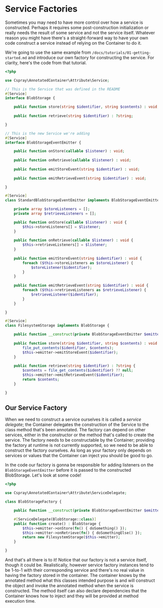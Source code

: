# Service Factories

Sometimes you may need to have more control over how a service is constructed. Perhaps it requires some post-construction initialization or really needs the result of some service and not the service itself. Whatever reason you might have there's a straight-forward way to have your own code construct a service instead of relying on the Container to do it.

We're going to use the same example from `/docs/tutorials/01-getting-started.md` and introduce our own factory for constructing the service. For clarity, here's the code from that tutorial.

```php
<?php

use Cspray\AnnotatedContainer\Attribute\Service;

// This is the Service that was defined in the README
#[Service]
interface BlobStorage {

    public function store(string $identifier, string $contents) : void;
    
    public function retrieve(string $identifier) : ?string;

}

// This is the new Service we're adding
#[Service]
interface BlobStorageEventEmitter {

    public function onStore(callable $listener) : void;
    
    public function onRetrieve(callable $listener) : void;
    
    public function emitStoreEvent(string $identifier) : void;
    
    public function emitRetrieveEvent(string $identifier) : void;

}

#[Service]
class StandardBlobStorageEventEmitter implements BlobStorageEventEmitter {

    private array $storeListeners = [];
    private array $retrieveListeners = [];

    public function onStore(callable $listener) : void {
        $this->storeListeners[] = $listener;
    }
    
    public function onRetrieve(callable $listener) : void {
        $this->retrieveListeners[] = $listener;
    }
    
    public function emitStoreEvent(string $identifier) : void {
        foreach ($this->storeListeners as $storeListener) {
            $storeListener($identifier);
        } 
    }
    
    public function emitRetrieveEvent(string $identifier) : void {
        foreach ($this->retrieveListeners as $retrieveListener) {
            $retrieveListener($identifier);
        }
    }

}

#[Service]
class FilesystemStorage implements BlobStorage {

    public function __construct(private BlobStorageEventEmitter $emitter) {}
    
    public function store(string $identifier, string $contents) : void {
        file_put_contents($identifier, $contents);
        $this->emitter->emitStoreEvent($identifier);
    }
    
    public function retrieve(string $identifier) : ?string {
        $contents = file_get_contents($identifier) ?? null;
        $this->emitter->emitRetrieveEvent($identifier);
        return $contents;
    }

}

```

## Our Service Factory

When we need to construct a service ourselves it is called a _service delegate_; the Container delegates the construction of the Service to the class method that's been annotated. The factory can depend on other services, either in the constructor or the method that's called to create the service. The factory needs to be constructable by the Container; providing the factory at runtime is not currently supported, so we need to be able to construct the factory ourselves. As long as your factory only depends on services or values that the Container can inject you should be good to go.

In the code our factory is gonna be responsible for adding listeners on the `BlobStorageEventEmitter` before it is passed to the constructed BlobStorage. Let's look at some code!

```php
<?php

use Cspray\AnnotatedContainer\Attribute\ServiceDelegate;

class BlobStorageFactory {

    public function __construct(private BlobStorageEventEmitter $emitter) {}

    #[ServiceDelegate(BlobStorage::class)]
    public function create() : BlobStorage {
        $this->emitter->onStore(fn() { doSomething() });
        $this->emitter->onRetrieve(fn() { doSomethingElse() });
        return new FilesystemStorage($this->emitter);
    }

}
```

And that's all there is to it! Notice that our factory is not a service itself, though it could be. Realistically, however service factory instances tend to be 1-to-1 with their corresponding service and there's no real value in having the factory stored in the container. The container knows by the annotated method what this classes intended purpose is and will construct the object and invoke the annotated method when the service is constructed. The method itself can also declare dependencies that the Container knows how to inject and they will be provided at method execution time.
